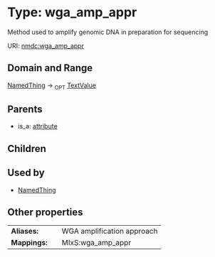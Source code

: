 
# Type: wga_amp_appr


Method used to amplify genomic DNA in preparation for sequencing

URI: [nmdc:wga_amp_appr](https://microbiomedata/meta/wga_amp_appr)


## Domain and Range

[NamedThing](NamedThing.md) ->  <sub>OPT</sub> [TextValue](TextValue.md)

## Parents

 *  is_a: [attribute](attribute.md)

## Children


## Used by

 * [NamedThing](NamedThing.md)

## Other properties

|  |  |  |
| --- | --- | --- |
| **Aliases:** | | WGA amplification approach |
| **Mappings:** | | MIxS:wga_amp_appr |

